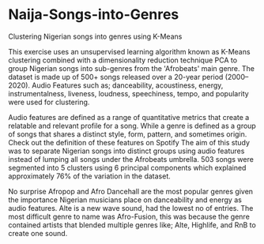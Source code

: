 # Naija-Songs-into-Genres
Clustering Nigerian songs into genres using K-Means

This exercise uses an unsupervised learning algorithm known as K-Means clustering combined with a dimensionality reduction technique PCA to group Nigerian songs into sub-genres from the 'Afrobeats' main genre. The dataset is made up of 500+ songs released over a 20-year period (2000–2020). Audio Features such as; danceability, acoustiness, energy, instrumentalness, liveness, loudness, speechiness, tempo, and popularity were used for clustering.

Audio features are defined as a range of quantitative metrics that create a relatable and relevant profile for a song. While a genre is defined as a group of songs that shares a distinct style, form, pattern, and sometimes origin. Check out the definition of these features on Spotify
The aim of this study was to separate Nigerian songs into distinct groups using audio features instead of lumping all songs under the Afrobeats umbrella. 503 songs were segmented into 5 clusters using 6 principal components which explained approximately 76% of the variation in the dataset.

No surprise Afropop and Afro Dancehall are the most popular genres given the importance Nigerian musicians place on danceability and energy as audio features. Alte is a new wave sound, had the lowest no of entries. The most difficult genre to name was Afro-Fusion, this was because the genre contained artists that blended multiple genres like; Alte, Highlife, and RnB to create one sound.
